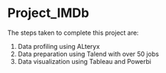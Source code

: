 # Project_IMDb

The steps taken to complete this project are:
1. Data profiling using ALteryx
2. Data preparation using Talend with over 50 jobs
3. Data visualization using Tableau and Powerbi

